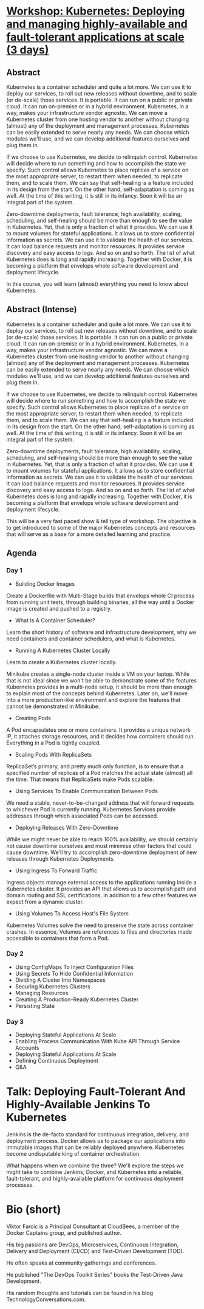# [Workshop: Kubernetes: Deploying and managing highly-available and fault-tolerant applications at scale (3 days)](http://vfarcic.github.io/devops23/workshop.html)

## Abstract

Kubernetes is a container scheduler and quite a lot more. We can use it to deploy our services, to roll out new releases without downtime, and to scale (or de-scale) those services. It is portable. It can run on a public or private cloud. It can run on-premise or in a hybrid environment. Kubernetes, in a way, makes your infrastructure vendor agnostic. We can move a Kubernetes cluster from one hosting vendor to another without changing (almost) any of the deployment and management processes. Kubernetes can be easily extended to serve nearly any needs. We can choose which modules we'll use, and we can develop additional features ourselves and plug them in.

If we choose to use Kubernetes, we decide to relinquish control. Kubernetes will decide where to run something and how to accomplish the state we specify. Such control allows Kubernetes to place replicas of a service on the most appropriate server, to restart them when needed, to replicate them, and to scale them. We can say that self-healing is a feature included in its design from the start. On the other hand, self-adaptation is coming as well. At the time of this writing, it is still in its infancy. Soon it will be an integral part of the system.

Zero-downtime deployments, fault tolerance, high availability, scaling, scheduling, and self-healing should be more than enough to see the value in Kubernetes. Yet, that is only a fraction of what it provides. We can use it to mount volumes for stateful applications. It allows us to store confidential information as secrets. We can use it to validate the health of our services. It can load balance requests and monitor resources. It provides service discovery and easy access to logs. And so on and so forth. The list of what Kubernetes does is long and rapidly increasing. Together with Docker, it is becoming a platform that envelops whole software development and deployment lifecycle.

In this course, you will learn (almost) everything you need to know about Kubernetes.

## Abstract (Intense)

Kubernetes is a container scheduler and quite a lot more. We can use it to deploy our services, to roll out new releases without downtime, and to scale (or de-scale) those services. It is portable. It can run on a public or private cloud. It can run on-premise or in a hybrid environment. Kubernetes, in a way, makes your infrastructure vendor agnostic. We can move a Kubernetes cluster from one hosting vendor to another without changing (almost) any of the deployment and management processes. Kubernetes can be easily extended to serve nearly any needs. We can choose which modules we'll use, and we can develop additional features ourselves and plug them in.

If we choose to use Kubernetes, we decide to relinquish control. Kubernetes will decide where to run something and how to accomplish the state we specify. Such control allows Kubernetes to place replicas of a service on the most appropriate server, to restart them when needed, to replicate them, and to scale them. We can say that self-healing is a feature included in its design from the start. On the other hand, self-adaptation is coming as well. At the time of this writing, it is still in its infancy. Soon it will be an integral part of the system.

Zero-downtime deployments, fault tolerance, high availability, scaling, scheduling, and self-healing should be more than enough to see the value in Kubernetes. Yet, that is only a fraction of what it provides. We can use it to mount volumes for stateful applications. It allows us to store confidential information as secrets. We can use it to validate the health of our services. It can load balance requests and monitor resources. It provides service discovery and easy access to logs. And so on and so forth. The list of what Kubernetes does is long and rapidly increasing. Together with Docker, it is becoming a platform that envelops whole software development and deployment lifecycle.

This will be a very fast paced show & tell type of workshop. The objective is to get introduced to some of the major Kubernetes concepts and resources that will serve as a base for a more detailed learning and practice.

## Agenda

### Day 1

* Building Docker Images

Create a Dockerfile with Multi-Stage builds that envelops whole CI process from running unit tests, through building binaries, all the way until a Docker image is created and pushed to a registry.

* What Is A Container Scheduler?

Learn the short history of software and infrastructure development, why we need containers and container schedulers, and what is Kubernetes.

* Running A Kubernetes Cluster Locally

Learn to create a Kubernetes cluster locally.

Minikube creates a single-node cluster inside a VM on your laptop. While that is not ideal since we won't be able to demonstrate some of the features Kubernetes provides in a multi-node setup, it should be more than enough to explain most of the concepts behind Kubernetes. Later on, we'll move into a more production-like environment and explore the features that cannot be demonstrated in Minikube.

* Creating Pods

A Pod encapsulates one or more containers. It provides a unique network IP, it attaches storage resources, and it decides how containers should run. Everything in a Pod is tightly coupled.

* Scaling Pods With ReplicaSets

ReplicaSet’s primary, and pretty much only function, is to ensure that a specified number of replicas of a Pod matches the actual state (almost) all the time. That means that ReplicaSets make Pods scalable.

* Using Services To Enable Communication Between Pods

We need a stable, never-to-be-changed address that will forward requests to whichever Pod is currently running. Kubernetes Services provide addresses through which associated Pods can be accessed.

* Deploying Releases With Zero-Downtime

While we might never be able to reach 100% availability, we should certainly not cause downtime ourselves and must minimise other factors that could cause downtime. We'll try to accomplish zero-downtime deployment of new releases through Kubernetes Deployments.

* Using Ingress To Forward Traffic

Ingress objects manage external access to the applications running inside a Kubernetes cluster. It provides an API that allows us to accomplish path and domain routing and SSL certifications, in addition to a few other features we expect from a dynamic cluster.

* Using Volumes To Access Host's File System

Kubernetes Volumes solve the need to preserve the state across container crashes. In essence, Volumes are references to files and directories made accessible to containers that form a Pod.

### Day 2

* Using ConfigMaps To Inject Configuration Files
* Using Secrets To Hide Confidential Information
* Dividing A Cluster Into Namespaces
* Securing Kubernetes Clusters
* Managing Resources
* Creating A Production-Ready Kubernetes Cluster
* Persisting State

### Day 3

* Deploying Stateful Applications At Scale
* Enabling Process Communication With Kube API Through Service Accounts
* Deploying Stateful Applications At Scale
* Defining Continuous Deployment
* Q&A

# Talk: Deploying Fault-Tolerant And Highly-Available Jenkins To Kubernetes

Jenkins is the de-facto standard for continuous integration, delivery, and deployment process. Docker allows us to package our applications into immutable images that can be reliably deployed anywhere. Kubernetes become undisputable king of container orchestration.

What happens when we combine the three? We'll explore the steps we might take to combine Jenkins, Docker, and Kubernetes into a reliable, fault-tolerant, and highly-available platform for continuous deployment processes.


# Bio (short)

Viktor Farcic is a Principal Consultant at CloudBees, a member of the Docker Captains group, and published author.

His big passions are DevOps, Microservices, Continuous Integration, Delivery and Deployment (CI/CD) and Test-Driven Development (TDD).

He often speaks at community gatherings and conferences.

He published "The DevOps Toolkit Series" books the Test-Driven Java Development.

His random thoughts and tutorials can be found in his blog TechnologyConversations.com.
